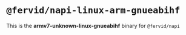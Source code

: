 # `@fervid/napi-linux-arm-gnueabihf`

This is the **armv7-unknown-linux-gnueabihf** binary for `@fervid/napi`
